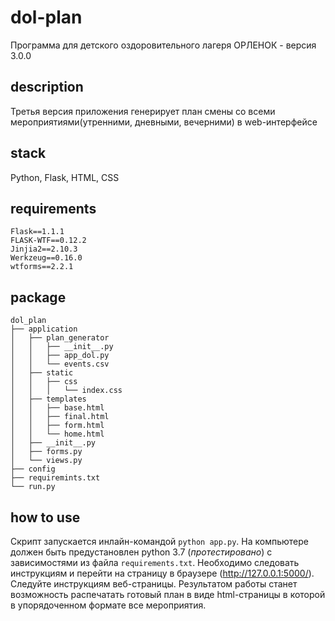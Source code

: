 # dol-plan
Программа для детского оздоровительного лагеря ОРЛЕНОК - версия 3.0.0

## description
Третья версия приложения генерирует план смены со всеми мероприятиями(утренними, дневными, вечерними) в web-интерфейсе 

## stack 
Python, Flask, HTML, CSS

## requirements

```
Flask==1.1.1
FLASK-WTF==0.12.2
Jinjia2==2.10.3
Werkzeug==0.16.0
wtforms==2.2.1
```

## package

```
dol_plan
├── application
│   ├── plan_generator
│   │   ├── __init__.py
│   │   ├── app_dol.py
│   │   └── events.csv
│   ├── static
│   │   ├── css
│   │   │   └── index.css
│   ├── templates
│   │   ├── base.html
│   │   ├── final.html
│   │   ├── form.html
│   │   └── home.html
│   ├── __init__.py
│   ├── forms.py
│   └── views.py
├── config
├── requiremints.txt
└── run.py
```

## how to use
Cкрипт запускается инлайн-командой ```python app.py```. На компьютере должен быть предустановлен python 3.7 (*протестировано*) с зависимостями из файла `requirements.txt`. Необходимо следовать инструкциям и перейти на страницу в браузере (http://127.0.0.1:5000/). Следуйте инструкциям веб-страницы. Результатом работы станет возможность распечатать готовый план в виде html-страницы в которой в упорядоченном формате все мероприятия.